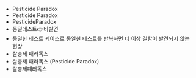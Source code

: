 ﻿- Pesticide Paradox
- Pesticide Paradox
- PesticideParadox
- 동일테스트👉비발견
- 동일한 테스트 케이스로 동일한 테스트를 반복하면 더 이상 결함이 발견되지 않는 현상
- 살충제 패러독스
- 살충제 패러독스 (Pesticide Paradox)
- 살충제패러독스
